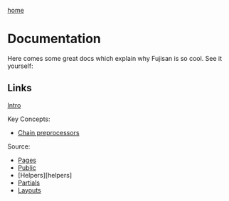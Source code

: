 [home][home]

Documentation
=============

Here comes some great docs which explain why Fujisan is so cool. See
it yourself:


Links
----
[Intro][intro]

Key Concepts:
- [Chain preprocessors][chain-preprocessors]

Source:
- [Pages][pages]
- [Public][public]
- [Helpers][helpers]
- [Partials][partials]
- [Layouts][layouts]


[home]: /
[intro]: ./intro.html
[chain-preprocessors]: ./chain-preprocessors.html
[pages]: ./pages.html
[public]: ./public.html
[partials]: ./partials.html
[layouts]: ./layouts.html
